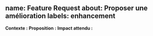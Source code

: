 name: Feature Request
about: Proposer une amélioration
labels: enhancement
---
**Contexte :**
**Proposition :**
**Impact attendu :**